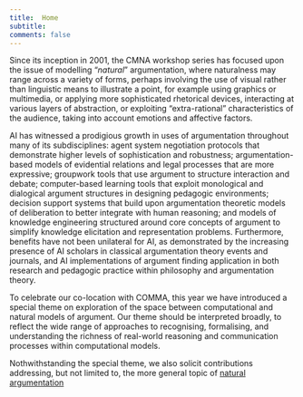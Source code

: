 ```yaml
---
title:  Home
subtitle: 
comments: false
---
```


Since its inception in 2001, the CMNA workshop series has focused upon the issue of modelling “*natural*” argumentation, where naturalness may range across a variety of forms, perhaps involving the use of visual rather than linguistic means to illustrate a point, for example using graphics or multimedia, or applying more sophisticated rhetorical devices, interacting at various layers of abstraction, or exploiting “extra-rational” characteristics of the audience, taking into account emotions and affective factors. 

AI has witnessed a prodigious growth in uses of argumentation throughout many of its subdisciplines: agent system negotiation protocols that demonstrate higher levels of sophistication and robustness; argumentation-based models of evidential relations and legal processes that are more expressive; groupwork tools that use argument to structure interaction and debate; computer-based learning tools that exploit monological and dialogical argument structures in designing pedagogic environments; decision support systems that build upon argumentation theoretic models of deliberation to better integrate with human reasoning; and models of knowledge engineering structured around core concepts of argument to simplify knowledge elicitation and representation problems. Furthermore, benefits have not been unilateral for AI, as demonstrated by the increasing presence of AI scholars in classical argumentation theory events and journals, and AI implementations of argument finding application in both research and pedagogic practice within philosophy and argumentation theory. 

To celebrate our co-location with COMMA, this year we have introduced a special theme on exploration of the space between computational and natural models of argument. Our theme should be interpreted broadly, to reflect the wide range of approaches to recognising, formalising, and understanding the richness of real-world reasoning and communication processes within computational models.

Nothwithstanding the special theme, we also solicit contributions addressing, but not limited to, the more general topic of [natural argumentation](topics)
